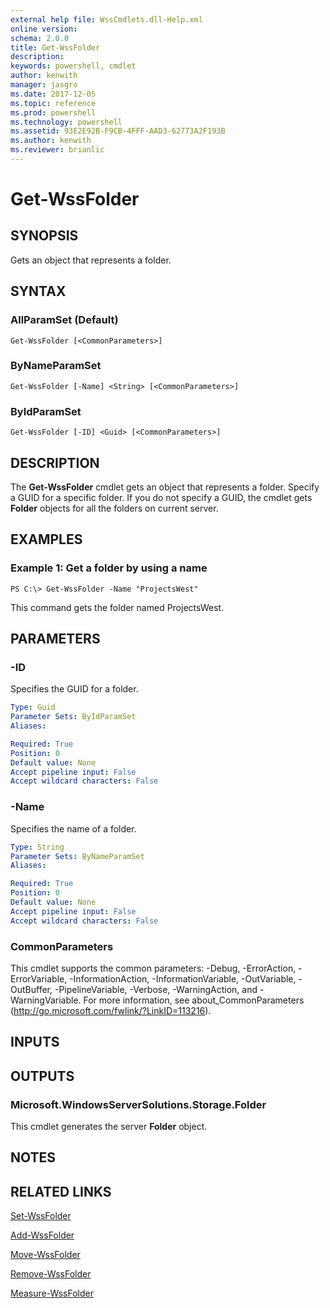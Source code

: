 ```yaml
---
external help file: WssCmdlets.dll-Help.xml
online version: 
schema: 2.0.0
title: Get-WssFolder
description: 
keywords: powershell, cmdlet
author: kenwith
manager: jasgro
ms.date: 2017-12-05
ms.topic: reference
ms.prod: powershell
ms.technology: powershell
ms.assetid: 93E2E92B-F9CB-4FFF-AAD3-62773A2F193B
ms.author: kenwith
ms.reviewer: brianlic
---
```


# Get-WssFolder

## SYNOPSIS
Gets an object that represents a folder.

## SYNTAX

### AllParamSet (Default)
```
Get-WssFolder [<CommonParameters>]
```

### ByNameParamSet
```
Get-WssFolder [-Name] <String> [<CommonParameters>]
```

### ByIdParamSet
```
Get-WssFolder [-ID] <Guid> [<CommonParameters>]
```

## DESCRIPTION
The **Get-WssFolder** cmdlet gets an object that represents a folder.
Specify a GUID for a specific folder.
If you do not specify a GUID, the cmdlet gets **Folder** objects for all the folders on current server.

## EXAMPLES

### Example 1: Get a folder by using a name
```
PS C:\> Get-WssFolder -Name "ProjectsWest"
```

This command gets the folder named ProjectsWest.

## PARAMETERS

### -ID
Specifies the GUID for a folder.

```yaml
Type: Guid
Parameter Sets: ByIdParamSet
Aliases: 

Required: True
Position: 0
Default value: None
Accept pipeline input: False
Accept wildcard characters: False
```

### -Name
Specifies the name of a folder.

```yaml
Type: String
Parameter Sets: ByNameParamSet
Aliases: 

Required: True
Position: 0
Default value: None
Accept pipeline input: False
Accept wildcard characters: False
```

### CommonParameters
This cmdlet supports the common parameters: -Debug, -ErrorAction, -ErrorVariable, -InformationAction, -InformationVariable, -OutVariable, -OutBuffer, -PipelineVariable, -Verbose, -WarningAction, and -WarningVariable. For more information, see about_CommonParameters (http://go.microsoft.com/fwlink/?LinkID=113216).

## INPUTS

## OUTPUTS

### Microsoft.WindowsServerSolutions.Storage.Folder
This cmdlet generates the server **Folder** object.

## NOTES

## RELATED LINKS

[Set-WssFolder](./Set-WssFolder.md)

[Add-WssFolder](./Add-WssFolder.md)

[Move-WssFolder](./Move-WssFolder.md)

[Remove-WssFolder](./Remove-WssFolder.md)

[Measure-WssFolder](./Measure-WssFolder.md)
